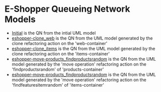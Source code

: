 # E-Shopper Queueing Network Models

 - [Initial]() is the QN from the intial UML model
 - [eshopper-clone_web](eshopper-clone_web.jmva) is the QN from the UML model generated by the clone refactoring action on the 'web-container'
 - [eshopper-clone_items](eshopper-clone_items.jmva) is the QN from the UML model generated by the clone refactoring action on the 'items-container'
 - [eshopper-move-products_findproductsrandom](eshopper-move-products_findproductsrandom.jmva) is the QN from the UML model generated by the 'move operation' refactoring action on the 'findproductsrandom' of 'products-container'
 - [eshopper-move-products_findproductsrandom](eshopper-move-products_findproductsrandom.jmva) is the QN from the UML model generated by the 'move operation' refactoring action on the 'findfeaturesitemrandom' of 'items-container'

